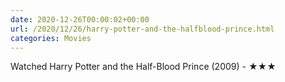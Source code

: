 ```yaml
---
date: 2020-12-26T00:00:02+00:00
url: /2020/12/26/harry-potter-and-the-halfblood-prince.html
categories: Movies
---
```

Watched Harry Potter and the Half-Blood Prince (2009) - ★★★




